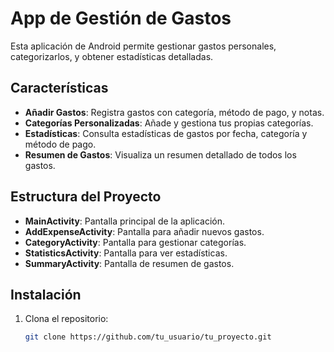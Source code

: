 # App de Gestión de Gastos

Esta aplicación de Android permite gestionar gastos personales, categorizarlos, y obtener estadísticas detalladas.

## Características

- **Añadir Gastos**: Registra gastos con categoría, método de pago, y notas.
- **Categorías Personalizadas**: Añade y gestiona tus propias categorías.
- **Estadísticas**: Consulta estadísticas de gastos por fecha, categoría y método de pago.
- **Resumen de Gastos**: Visualiza un resumen detallado de todos los gastos.

## Estructura del Proyecto

- **MainActivity**: Pantalla principal de la aplicación.
- **AddExpenseActivity**: Pantalla para añadir nuevos gastos.
- **CategoryActivity**: Pantalla para gestionar categorías.
- **StatisticsActivity**: Pantalla para ver estadísticas.
- **SummaryActivity**: Pantalla de resumen de gastos.

## Instalación

1. Clona el repositorio:
   ```bash
   git clone https://github.com/tu_usuario/tu_proyecto.git
